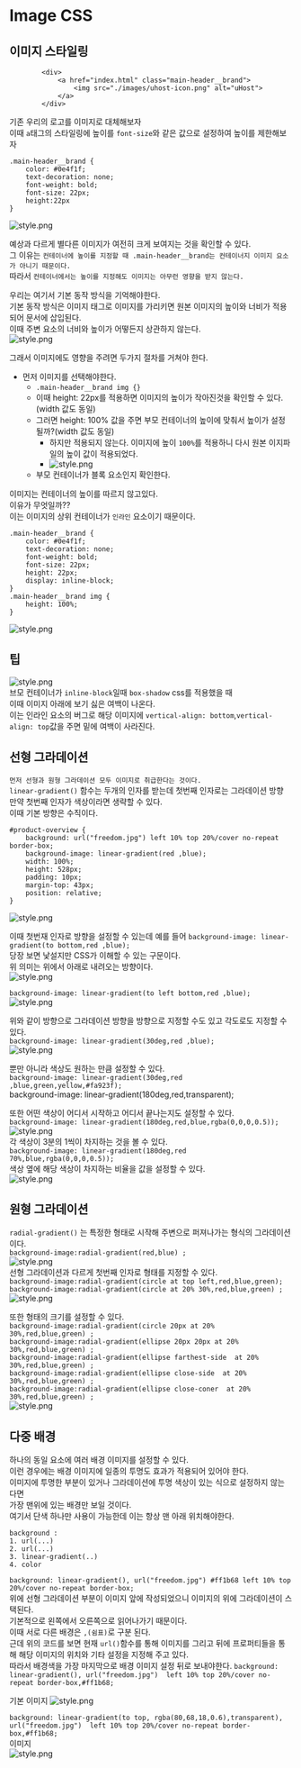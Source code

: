 # Image CSS
## 이미지 스타일링
```
        <div>
            <a href="index.html" class="main-header__brand">
                <img src="./images/uhost-icon.png" alt="uHost">
            </a>
        </div>
```
기존 우리의 로고를 이미지로 대체해보자  
이때  `a`태그의 스타일링에 높이를 `font-size`와 같은 값으로 설정하여 높이를 제한해보자
```
.main-header__brand {
    color: #0e4f1f;
    text-decoration: none;
    font-weight: bold;
    font-size: 22px;
    height:22px
}
```  
![style.png](css_image/style.png)  
  
예상과 다르게 별다른 이미지가 여전히 크게 보여지는 것을 확인할 수 있다.  
그 이유는 `컨테이너에 높이를 지정할 때 .main-header__brand는 컨테이너지 이미지 요소가 아니기 때문이다.`  
따라서 `컨테이너에서는 높이를 지정해도 이미지는 아무런 영향을 받지 않는다.`  
  
우리는 여기서 기본 동작 방식을 기억해야한다.  
기본 동작 방식은 이미지 태그로 이미지를 가리키면 원본 이미지의 높이와 너비가 적용되어 문서에 삽입된다.  
이때 주변 요소의 너비와 높이가 어떻든지 상관하지 않는다.  
![style.png](css_image/2.style.png)  
  
그래서 이미지에도 영향을 주려면 두가지 절차를 거쳐야 한다.
* 먼저 이미지를 선택해야한다.
   * `.main-header__brand img {}`
   * 이때 height: 22px를 적용하면 이미지의 높이가 작아진것을 확인할 수 있다.(width 값도 동일)
   * 그러면 height: 100% 값을 주면 부모 컨테이너의 높이에 맞춰서 높이가 설정될까?(width 값도 동일)
     * 하지만 적용되지 않는다. 이미지에 높이 `100%`를 적용하니 다시 원본 이지파일의 높이 값이 적용되었다.
     * ![style.png](css_image/style.png)  
   * 부모 컨테이너가 블록 요소인지 확인한다.
  
이미지는 컨테이너의 높이를 따르지 않고있다.  
이유가 무엇일까??  
이는 이미지의 상위 컨테이너가 `인라인` 요소이기 때문이다.

```
.main-header__brand {
    color: #0e4f1f;
    text-decoration: none;
    font-weight: bold;
    font-size: 22px;
    height: 22px;
    display: inline-block;
}
.main-header__brand img {
    height: 100%;
}

```
![style.png](css_image/3.style.png)  
  
  
## 팁
![style.png](css_image/top.png)  
브모 컨테이너가 `inline-block`일때 `box-shadow` css를 적용했을 때  
이때 이미지 아래에 보기 싫은 여백이 나온다.  
이는 인라인 요소의 버그로 해당 이미지에 `vertical-align: bottom`,`vertical-align: top`값을 주면 밑에 여백이 사라진다.  
  
## 선형 그라데이션
`먼저 선형과 원형 그라데이션 모두 이미지로 취급한다는 것이다.`  
`linear-gradient()` 함수는 두개의 인자를 받는데 첫번째 인자로는 그라데이션 방향  
만약 첫번째 인자가 색상이라면 생략할 수 있다.  
이때 기본 방향은 수직이다.
```
#product-overview {
    background: url("freedom.jpg") left 10% top 20%/cover no-repeat border-box;
    background-image: linear-gradient(red ,blue);
    width: 100%;
    height: 528px;
    padding: 10px;
    margin-top: 43px;
    position: relative;
}
```
![style.png](css_image/gradient.png)  
  
이때 첫번재 인자로 방향을 설정할 수 있는데 예를 들어 `background-image: linear-gradient(to bottom,red ,blue);`  
당장 보면 낯설지만 CSS가 이해할 수 있는 구문이다.  
위 의미는 위에서 아래로 내려오는 방향이다.  
![style.png](css_image/2.gradient.png)  
  
`background-image: linear-gradient(to left bottom,red ,blue);`  
![style.png](css_image/2.gradient.png)  
  
위와 같이 방향으로 그라데이션 방향을 방향으로 지정할 수도 있고 각도로도 지정할 수 있다.  
`background-image: linear-gradient(30deg,red ,blue);`  
![style.png](css_image/3.gradient.png)  
  
뿐만 아니라 색상도 원하는 만큼 설정할 수 있다.  
`background-image: linear-gradient(30deg,red ,blue,green,yellow,#fa923f);`  
background-image: linear-gradient(180deg,red,transparent);  
  
또한 어떤 색상이 어디서 시작하고 어디서 끝나는지도 설정할 수 있다.  
`background-image: linear-gradient(180deg,red,blue,rgba(0,0,0,0.5));`  
![style.png](css_image/5.gradient.png)  
각 색상이 3분의 1씩이 차지하는 것을 볼 수 있다.  
`background-image: linear-gradient(180deg,red 70%,blue,rgba(0,0,0,0.5));`  
색상 옆에 해당 색상이 차지하는 비율을 값을 설정할 수 있다.  
![style.png](css_image/6.gradient.png)  
  
## 원형 그라데이션
`radial-gradient()` 는 특정한 형태로 시작해 주변으로 퍼져나가는 형식의 그라데이션이다.  
`background-image:radial-gradient(red,blue) ;`  
![style.png](css_image/7.gradient.png)  
선형 그라데이션과 다르게 첫번째 인자로 형태를 지정할 수 있다.  
`background-image:radial-gradient(circle at top left,red,blue,green);`  
`background-image:radial-gradient(circle at 20% 30%,red,blue,green) ;`  
![style.png](css_image/8.gradient.png)  
  
또한 형태의 크기를 설정할 수 있다.  
`background-image:radial-gradient(circle 20px at 20% 30%,red,blue,green) ;`  
`background-image:radial-gradient(ellipse 20px 20px at 20% 30%,red,blue,green) ;`  
`background-image:radial-gradient(ellipse farthest-side  at 20% 30%,red,blue,green) ;`  
`background-image:radial-gradient(ellipse close-side  at 20% 30%,red,blue,green) ;`  
`background-image:radial-gradient(ellipse close-coner  at 20% 30%,red,blue,green) ;`  
![style.png](css_image/9.gradient.png)  
  
  
## 다중 배경
하나의 동일 요소에 여러 배경 이미지를 설정할 수 있다.  
이런 경우에는 배경 이미지에 일종의 투명도 효과가 적용되어 있어야 한다.  
이미지에 투명한 부분이 있거나 그라데이션에 투명 색상이 있는 식으로 설정하지 않는 다면  
가장 맨위에 있는 배경만 보일 것이다.  
여기서 단색 하나만 사용이 가능한데 이는 항상 맨 아래 위치해야한다.  
```
background : 
1. url(...)
2. url(...)
3. linear-gradient(..)
4. color
```
  
`background: linear-gradient(), url("freedom.jpg") #ff1b68 left 10% top 20%/cover no-repeat border-box;`  
위에 선형 그라데이션 부분이 이미지 앞에 작성되었으니 이미지의 위에 그라데이션이 스택된다.  
기본적으로 왼쪽에서 오른쪽으로 읽어나가기 때문이다.  
이때 서로 다른 배경은 `,(쉼표)`로 구분 된다.  
근데 위의 코드를 보면 현재 `url()`함수를 통해 이미지를 그리고 뒤에 프로퍼티들을 통해 해당 이미지의 위치와 기타 설정을 지정해 주고 있다.  
따라서 배경색을 가장 마지막으로 배경 이미지 설정 뒤로 보내야한다.
`background: linear-gradient(), url("freedom.jpg")  left 10% top 20%/cover no-repeat border-box,#ff1b68;`  
  
기본 이미지
![style.png](css_image/1.multiple.png)  
  

`background: linear-gradient(to top, rgba(80,68,18,0.6),transparent), url("freedom.jpg")  left 10% top 20%/cover no-repeat border-box,#ff1b68;`  
이미지  
![style.png](css_image/2.multiple.png) 
  

